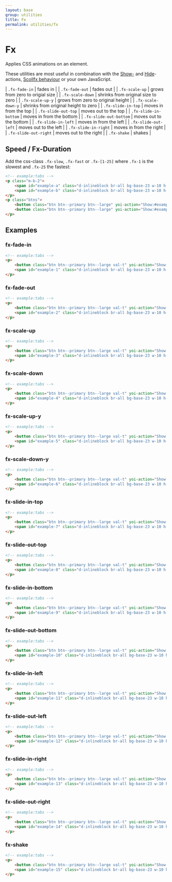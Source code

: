 ```yaml
---
layout: base
group: utilities
title: Fx
permalink: utilities/fx
---
```


# Fx

<p class="intro">Applies CSS animations on an element.</p>

<p class="hint hint--primary">These utilities are most useful in combination with the <a href="{{ site.github.url }}/actions/show.html">Show-</a> and <a href="{{ site.github.url }}/actions/hide.html">Hide</a>-actions, <a href="{{ site.github.url }}/behaviours/scrollfx.html">Scollfx behaviour</a> or your own JavaScript.</p>

| `.fx-fade-in`          | fades in                             |
| `.fx-fade-out`         | fades out                            |
| `.fx-scale-up`         | grows from zero to origial size      |
| `.fx-scale-down`       | shrinks from original size to zero   |
| `.fx-scale-up-y`       | grows from zero to original height   |
| `.fx-scale-down-y`     | shrinks from original height to zero |
| `.fx-slide-in-top`     | moves in from the top                |
| `.fx-slide-out-top`    | moves out to the top                 |
| `.fx-slide-in-bottom`  | moves in from the bottom             |
| `.fx-slide-out-bottom` | moves out to the bottom              |
| `.fx-slide-in-left`    | moves in from the left               |
| `.fx-slide-out-left`   | moves out to the left                |
| `.fx-slide-in-right`   | moves in from the right              |
| `.fx-slide-out-right`  | moves out to the right               |
| `.fx-shake`            | shakes                               |

## Speed / Fx-Duration

Add the css-class `.fx-slow`, `.fx-fast` or `.fx-[1-25]` where `.fx-1` is the slowest and `.fx-25` the fastest:

```html
<!-- example:tabs -->
<p class="m-b-2">
    <span id="example-a" class="d-inlineblock br-all bg-base-23 w-10 h-10"></span>
    <span id="example-b" class="d-inlineblock br-all bg-base-23 w-10 h-10"></span>
</p>
<p class="btns">
    <button class="btn btn--primary btn--large" yoi-action="Show:#example-a; fx:fade-in; speed:fast;">Fade-In Fast</button>
    <button class="btn btn--primary btn--large" yoi-action="Show:#example-b; fx:fade-in; speed:slow;">Fade-In Slow</button>
</p>
```

## Examples

### fx-fade-in

```html
<!-- example:tabs -->
<p>
    <button class="btn btn--primary btn--large val-t" yoi-action="Show:#example-1; fx:fade-in;">Run</button>
    <span id="example-1" class="d-inlineblock br-all bg-base-23 w-10 h-10 val-t"></span>
</p>
```

### fx-fade-out

```html
<!-- example:tabs -->
<p>
    <button class="btn btn--primary btn--large val-t" yoi-action="Show:#example-2; fx:fade-out;">Run</button>
    <span id="example-2" class="d-inlineblock br-all bg-base-23 w-10 h-10 val-t"></span>
</p>
```

### fx-scale-up

```html
<!-- example:tabs -->
<p>
    <button class="btn btn--primary btn--large val-t" yoi-action="Show:#example-3; fx:scale-up;">Run</button>
    <span id="example-3" class="d-inlineblock br-all bg-base-23 w-10 h-10 val-t"></span>
</p>
```

### fx-scale-down

```html
<!-- example:tabs -->
<p>
    <button class="btn btn--primary btn--large val-t" yoi-action="Show:#example-4; fx:scale-down;">Run</button>
    <span id="example-4" class="d-inlineblock br-all bg-base-23 w-10 h-10 val-t"></span>
</p>
```

### fx-scale-up-y

```html
<!-- example:tabs -->
<p>
    <button class="btn btn--primary btn--large val-t" yoi-action="Show:#example-5; fx:scale-up-y;">Run</button>
    <span id="example-5" class="d-inlineblock br-all bg-base-23 w-10 h-10 val-t"></span>
</p>
```

### fx-scale-down-y

```html
<!-- example:tabs -->
<p>
    <button class="btn btn--primary btn--large val-t" yoi-action="Show:#example-6; fx:scale-down-y;">Run</button>
    <span id="example-6" class="d-inlineblock br-all bg-base-23 w-10 h-10 val-t"></span>
</p>
```

### fx-slide-in-top

```html
<!-- example:tabs -->
<p>
    <button class="btn btn--primary btn--large val-t" yoi-action="Show:#example-7; fx:slide-in-top;">Run</button>
    <span id="example-7" class="d-inlineblock br-all bg-base-23 w-10 h-10 val-t"></span>
</p>
```

### fx-slide-out-top

```html
<!-- example:tabs -->
<p>
    <button class="btn btn--primary btn--large val-t" yoi-action="Show:#example-8; fx:slide-out-top;">Run</button>
    <span id="example-8" class="d-inlineblock br-all bg-base-23 w-10 h-10 val-t"></span>
</p>
```

### fx-slide-in-bottom

```html
<!-- example:tabs -->
<p>
    <button class="btn btn--primary btn--large val-t" yoi-action="Show:#example-9; fx:slide-in-bottom;">Run</button>
    <span id="example-9" class="d-inlineblock br-all bg-base-23 w-10 h-10 val-t"></span>
</p>
```

### fx-slide-out-bottom

```html
<!-- example:tabs -->
<p>
    <button class="btn btn--primary btn--large val-t" yoi-action="Show:#example-10; fx:slide-out-bottom;">Run</button>
    <span id="example-10" class="d-inlineblock br-all bg-base-23 w-10 h-10 val-t"></span>
</p>
```

### fx-slide-in-left

```html
<!-- example:tabs -->
<p>
    <button class="btn btn--primary btn--large val-t" yoi-action="Show:#example-11; fx:slide-in-left;">Run</button>
    <span id="example-11" class="d-inlineblock br-all bg-base-23 w-10 h-10 val-t"></span>
</p>
```

### fx-slide-out-left

```html
<!-- example:tabs -->
<p>
    <button class="btn btn--primary btn--large val-t" yoi-action="Show:#example-12; fx:slide-out-left;">Run</button>
    <span id="example-12" class="d-inlineblock br-all bg-base-23 w-10 h-10 val-t"></span>
</p>
```

### fx-slide-in-right

```html
<!-- example:tabs -->
<p>
    <button class="btn btn--primary btn--large val-t" yoi-action="Show:#example-13; fx:slide-in-right;">Run</button>
    <span id="example-13" class="d-inlineblock br-all bg-base-23 w-10 h-10 val-t"></span>
</p>
```

### fx-slide-out-right

```html
<!-- example:tabs -->
<p>
    <button class="btn btn--primary btn--large val-t" yoi-action="Show:#example-14; fx:slide-out-right;">Run</button>
    <span id="example-14" class="d-inlineblock br-all bg-base-23 w-10 h-10 val-t"></span>
</p>
```

### fx-shake

```html
<!-- example:tabs -->
<p>
    <button class="btn btn--primary btn--large val-t" yoi-action="Show:#example-15; fx:shake;">Run</button>
    <span id="example-15" class="d-inlineblock br-all bg-base-23 w-10 h-10 val-t"></span>
</p>
```
